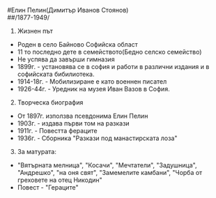 #Елин Пелин(Димитър Иванов Стоянов)  
##/1877-1949/
1. Жизнен път
  - Роден в село Байново Софийска област
  - 11 то последно дете в семейството(Бедно селско семейство)
  - Не успява да завърши гимназия
  - 1899г. - установява се в софия и работи в различни издания и в софийската бибилиотека. 
  - 1914-18г. - Мобилизиране е като военнен писател
  - 1926-44г. - Уредник на музея Иван Вазов в София.
2. Творческа биография
  - От 1897г. използва псевдонима Елин Пелин
  - 1903г. - издава първи том на разкази
  - 1911г. - Повестта фераците
  - 1936г. - Сборника "Разкази под манастирската лоза"
3. За матурата:
  - "Вятърната мелница", "Косачи", "Мечтатели", "Задушница", "Андрешко", "на оня свят", "Замемелите камбани", "Чорба от греховете на отец Никодин"
  - Повест - "Гераците"
